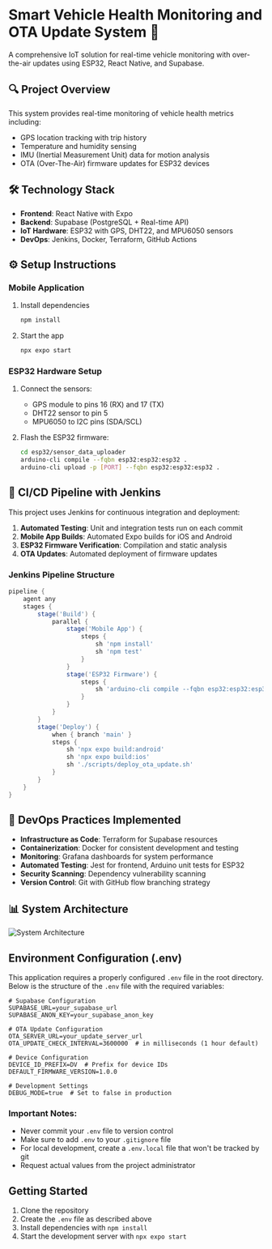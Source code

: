 # Smart Vehicle Health Monitoring and OTA Update System 🚗

A comprehensive IoT solution for real-time vehicle monitoring with over-the-air updates using ESP32, React Native, and Supabase.

## 🔍 Project Overview

This system provides real-time monitoring of vehicle health metrics including:
- GPS location tracking with trip history
- Temperature and humidity sensing
- IMU (Inertial Measurement Unit) data for motion analysis
- OTA (Over-The-Air) firmware updates for ESP32 devices

## 🛠️ Technology Stack

- **Frontend**: React Native with Expo
- **Backend**: Supabase (PostgreSQL + Real-time API)
- **IoT Hardware**: ESP32 with GPS, DHT22, and MPU6050 sensors
- **DevOps**: Jenkins, Docker, Terraform, GitHub Actions

## ⚙️ Setup Instructions

### Mobile Application

1. Install dependencies

   ```bash
   npm install
   ```

2. Start the app

   ```bash
   npx expo start
   ```

### ESP32 Hardware Setup

1. Connect the sensors:
   - GPS module to pins 16 (RX) and 17 (TX)
   - DHT22 sensor to pin 5
   - MPU6050 to I2C pins (SDA/SCL)

2. Flash the ESP32 firmware:

   ```bash
   cd esp32/sensor_data_uploader
   arduino-cli compile --fqbn esp32:esp32:esp32 .
   arduino-cli upload -p [PORT] --fqbn esp32:esp32:esp32 .
   ```

## 🚀 CI/CD Pipeline with Jenkins

This project uses Jenkins for continuous integration and deployment:

1. **Automated Testing**: Unit and integration tests run on each commit
2. **Mobile App Builds**: Automated Expo builds for iOS and Android
3. **ESP32 Firmware Verification**: Compilation and static analysis
4. **OTA Updates**: Automated deployment of firmware updates

### Jenkins Pipeline Structure

```groovy
pipeline {
    agent any
    stages {
        stage('Build') {
            parallel {
                stage('Mobile App') {
                    steps {
                        sh 'npm install'
                        sh 'npm test'
                    }
                }
                stage('ESP32 Firmware') {
                    steps {
                        sh 'arduino-cli compile --fqbn esp32:esp32:esp32 ./esp32/sensor_data_uploader'
                    }
                }
            }
        }
        stage('Deploy') {
            when { branch 'main' }
            steps {
                sh 'npx expo build:android'
                sh 'npx expo build:ios'
                sh './scripts/deploy_ota_update.sh'
            }
        }
    }
}
```

## 🔄 DevOps Practices Implemented

- **Infrastructure as Code**: Terraform for Supabase resources
- **Containerization**: Docker for consistent development and testing
- **Monitoring**: Grafana dashboards for system performance
- **Automated Testing**: Jest for frontend, Arduino unit tests for ESP32
- **Security Scanning**: Dependency vulnerability scanning
- **Version Control**: Git with GitHub flow branching strategy

## 📊 System Architecture

![System Architecture](./docs/system_architecture.png)

## Environment Configuration (.env)

This application requires a properly configured `.env` file in the root directory. Below is the structure of the `.env` file with the required variables:

```
# Supabase Configuration
SUPABASE_URL=your_supabase_url
SUPABASE_ANON_KEY=your_supabase_anon_key

# OTA Update Configuration
OTA_SERVER_URL=your_update_server_url
OTA_UPDATE_CHECK_INTERVAL=3600000  # in milliseconds (1 hour default)

# Device Configuration
DEVICE_ID_PREFIX=DV  # Prefix for device IDs
DEFAULT_FIRMWARE_VERSION=1.0.0

# Development Settings
DEBUG_MODE=true  # Set to false in production
```

### Important Notes:
- Never commit your `.env` file to version control
- Make sure to add `.env` to your `.gitignore` file
- For local development, create a `.env.local` file that won't be tracked by git
- Request actual values from the project administrator

## Getting Started

1. Clone the repository
2. Create the `.env` file as described above
3. Install dependencies with `npm install`
4. Start the development server with `npx expo start`
